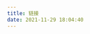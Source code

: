 ```yaml
---
title: 链接
date: 2021-11-29 18:04:40
---
```


<script src="https://gist.github.com/Moeyua/5265cc7b43de8ddf2ea7e7808c771ef2.js"></script>